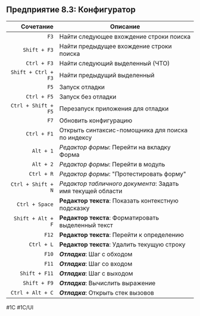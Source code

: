 ## Предприятие 8.3: Конфигуратор

|           Сочетание | Описание                                                    |
| ------------------: | ----------------------------------------------------------- |
|                `F3` | Найти следующее вхождение строки поиска                     |
|        `Shift + F3` | Найти предыдущее вхождение строки поиска                    |
|         `Ctrl + F3` | Найти следующий выделенный (ЧТО)                            |
| `Shift + Ctrl + F3` | Найти предыдущий выделенный                                 |
|                `F5` | Запуск отладки                                              |
|         `Ctrl + F5` | Запуск без отладки                                          |
| `Ctrl + Shift + F5` | Перезапуск приложения для отладки                           |
|                `F7` | Обновить конфигурацию                                       |
|         `Ctrl + F1` | Открыть синтаксис-помощника для поиска по индексу           |
|           `Alt + 1` | *Редактор формы*: Перейти на вкладку Форма                  |
|           `Alt + 2` | *Редактор формы*: Перейти в модуль                          |
|          `Ctrl + R` | *Редактор формы*: "Протестировать форму"                    |
|  `Ctrl + Shift + N` | *Редактор табличного документа*: Задать имя текущей области |
|      `Ctrl + Space` | **Редактор текста**: Показать контекстную подсказку         |
|   `Shift + Alt + F` | **Редактор текста**: Форматировать выделенный текст         |
|               `F12` | **Редактор текста**: Перейти к определению                  |
|          `Ctrl + L` | **Редактор текста**: Удалить текущую строку                 |
|               `F10` | ***Отладка***: Шаг с обходом                                |
|               `F11` | ***Отладка***: Шаг со входом                                |
|       `Shift + F11` | ***Отладка***: Шаг с выходом                                |
|        `Shift + F9` | ***Отладка***: Вычислить выражение                          |
|    `Ctrl + Alt + C` | ***Отладка***: Открыть стек вызовов                         |

#1С #1С/UI